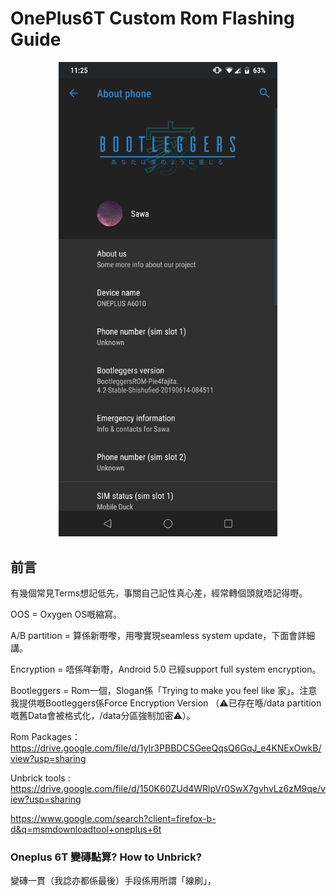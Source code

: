 # OnePlus6T Custom Rom Flashing Guide

<div style="text-align:center"><img src="./images/screen_capture.png" width="350px"></center></div>

## 前言

有幾個常見Terms想記低先，事關自己記性真心差，經常轉個頭就唔記得嘢。

OOS = Oxygen OS嘅縮寫。

A/B partition = 算係新嘢嚟，用嚟實現seamless system update，下面會詳細講。

Encryption = 唔係咩新嘢，Android 5.0 已經support full system encryption。

Bootleggers = Rom一個，Slogan係「Trying to make you feel like 家」。注意我提供嘅Bootleggers係Force Encryption Version （⚠已存在喺/data partition嘅舊Data會被格式化，/data分區強制加密⚠）。

Rom Packages：https://drive.google.com/file/d/1yIr3PBBDCSGeeQqsQ6GqJ_e4KNExOwkB/view?usp=sharing

Unbrick tools : https://drive.google.com/file/d/150K60ZUd4WRlpVr0SwX7gvhvLz6zM9qe/view?usp=sharing

https://www.google.com/search?client=firefox-b-d&q=msmdownloadtool+oneplus+6t

### Oneplus 6T 變磚點算? How to Unbrick?

變磚一貫（我諗亦都係最後）手段係用所謂「線刷」，